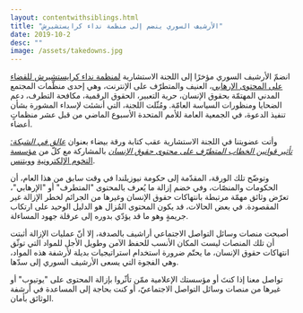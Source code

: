 ```yaml
---
layout: contentwithsiblings.html
title: "الأرشيف السوري ينضم إلى منظمة نداء كرايستشيرش"
date: 2019-10-2
desc: ""
image: /assets/takedowns.jpg
---
```

 انضمّ الأرشيف السوري مؤخرًا إلى اللجنة الاستشارية [لمنظمة نداء كرايستشيرش للقضاء على المحتوى الإرهابي](https://www.christchurchcall.com)، العنيف والمتطرّف على الإنترنت، وهي إحدى منظّمات المجتمع المدني المهتمّة بحقوق الإنسان، حرية التعبير، الحقوق الرقمية، مكافحة التطرف، دعم الضحايا ومنظورات السياسة العامّة. ومُثّلت اللجنة، التي أنشئت لإسداء المشورة بشأن تنفيذ الدعوة، في الجمعية العامة للأمم المتحدة الأسبوع الماضي من قبل عشر منظماتٍ أعضاء.

وأتت عضويتنا في اللجنة الاستشارية عقب كتابة ورقة بيضاء بعنوان [*عالق في الشبكة: تأثير قوانين الخطاب المتطرّف على محتوى حقوق الإنسان*](https://syrianarchive.org/ar/tech-advocacy/impact-extremist-human-rights.html) بالمشاركة مع كلّ من [مؤسسة التخوم الإلكترونية](https://www.eff.org/ar/%D8%B9%D9%86?page=9) و[ويتنس](https://www.witness.org/).

وتوضّح تلك الورقة، المقدّمة إلى حكومة نيوزيلندا في وقت سابق من هذا العام، أن الحكومات والمنصّات، وفي خضم إزالة ما يُعرف بالمحتوى "المتطرف" أو "الإرهابي"، تعرّض وثائق مهمّة مرتبطة بانتهاكات حقوق الإنسان وغيرها من الجرائم لخطر الإزالة غير المقصودة. في بعض الحالات، قد يكون المحتوى المُزال هو الدليل الوحيد على ارتكاب جريمةٍ  وهو ما قد يؤدّي بدوره إلى عرقلة جهود المساءلة.

أصبحت منصات وسائل التواصل الاجتماعي أراشيف بالصدفة، إلا أنّ عمليات الإزالة أثبتت أن تلك المنصات ليست المكان الأنسب للحفظ الآمن وطويل الأجل للمواد التي توثّق انتهاكات حقوق الإنسان، ما يحتّم ضرورة استخدام استراتيجيات بديلة لأرشفة هذه المواد، وهي الفجوة التي يسعى الأرشيف السوري إلى سدّها.

تواصل معنا إذا كنتَ أو مؤسستك الإعلامية ممّن تأثّروا بإزالة المحتوى على "يوتيوب" أو غيرها من منصات وسائل التواصل الاجتماعيّ، أو كنت بحاجة إلى المساعدة في أرشفة الوثائق بأمان.


